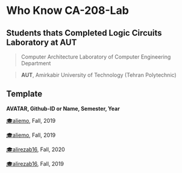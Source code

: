# Who Know CA-208-Lab

## **Students thats Completed Logic Circuits Laboratory at AUT**

> Computer Architecture Laboratory of Computer Engineering Department

> **AUT**, Amirkabir University of Technology (Tehran Polytechnic)

## Template
**AVATAR, Github-ID or Name, Semester, Year**
<!-- Example -->
[:mortar_board:aliemo](https://github.com/aliemo), Fall, 2019

[:mortar_board:aliemo](https://github.com/aliemo), Fall, 2019

[:mortar_board:alirezab16](https://github.com/alirezab16), Fall, 2020

[:mortar_board:alirezab16](https://github.com/alirezab16), Fall, 2019

<!-- add yours above line -->

